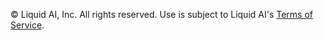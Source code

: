 © Liquid AI, Inc. All rights reserved. Use is subject to Liquid AI's [Terms of Service](https://leap.liquid.ai/terms).
